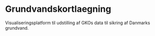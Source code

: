 # Grundvandskortlaegning
Visualiseringsplatform til udstilling af GKOs data til sikring af Danmarks grundvand.
